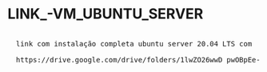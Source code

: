 # LINK_-VM_UBUNTU_SERVER
<PRE>

  link com instalação completa ubuntu server 20.04 LTS com   NODEJS, MYSQL, PHP, WGET, PHPMYADMIN E  APACHE2   
  
  https://drive.google.com/drive/folders/1lwZO26wwD_pwOBpEe-udCgaRAr5Jp9VZ?usp=sharing
</PRE>
